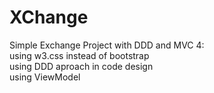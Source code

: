 # XChange
Simple Exchange Project with DDD and MVC 4:<br/>
using w3.css instead of bootstrap<br/>
using DDD aproach in code design<br/>
using ViewModel
